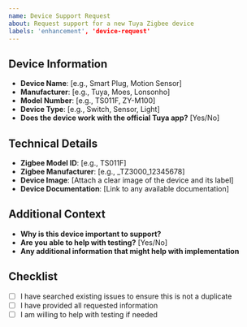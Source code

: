 ```yaml
---
name: Device Support Request
about: Request support for a new Tuya Zigbee device
labels: 'enhancement', 'device-request'
---
```


## Device Information

- **Device Name**: [e.g., Smart Plug, Motion Sensor]
- **Manufacturer**: [e.g., Tuya, Moes, Lonsonho]
- **Model Number**: [e.g., TS011F, ZY-M100]
- **Device Type**: [e.g., Switch, Sensor, Light]
- **Does the device work with the official Tuya app?** [Yes/No]

## Technical Details

- **Zigbee Model ID**: [e.g., TS011F]
- **Zigbee Manufacturer**: [e.g., _TZ3000_12345678]
- **Device Image**: [Attach a clear image of the device and its label]
- **Device Documentation**: [Link to any available documentation]

## Additional Context

- **Why is this device important to support?**
- **Are you able to help with testing?** [Yes/No]
- **Any additional information that might help with implementation**

## Checklist

- [ ] I have searched existing issues to ensure this is not a duplicate
- [ ] I have provided all requested information
- [ ] I am willing to help with testing if needed
